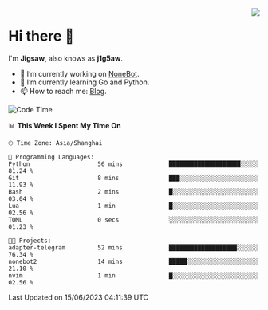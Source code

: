 <a href="#">
  <img align="right" src="https://github-readme-stats.vercel.app/api?username=j1g5awi&count_private=true&show_icons=true&title_color=80070B&text_color=B3B3B3&bg_color=212121&icon_color=80070B" />
</a>

# Hi there 👋

I'm **Jigsaw**, also knows as **j1g5aw**.

- 🔭 I’m currently working on [NoneBot](https://github.com/nonebot).
- 🌱 I’m currently learning Go and Python.
- 📫 How to reach me: [Blog](https://blog.maddestroyer.xyz/).

<!--START_SECTION:waka-->
![Code Time](http://img.shields.io/badge/Code%20Time-1%2C128%20hrs%2011%20mins-blue)

📊 **This Week I Spent My Time On** 

```text
🕑︎ Time Zone: Asia/Shanghai

💬 Programming Languages: 
Python                   56 mins             ████████████████████░░░░░   81.24 % 
Git                      8 mins              ███░░░░░░░░░░░░░░░░░░░░░░   11.93 % 
Bash                     2 mins              █░░░░░░░░░░░░░░░░░░░░░░░░   03.04 % 
Lua                      1 min               █░░░░░░░░░░░░░░░░░░░░░░░░   02.56 % 
TOML                     0 secs              ░░░░░░░░░░░░░░░░░░░░░░░░░   01.23 % 

🐱‍💻 Projects: 
adapter-telegram         52 mins             ███████████████████░░░░░░   76.34 % 
nonebot2                 14 mins             █████░░░░░░░░░░░░░░░░░░░░   21.10 % 
nvim                     1 min               █░░░░░░░░░░░░░░░░░░░░░░░░   02.56 % 
```


 Last Updated on 15/06/2023 04:11:39 UTC
<!--END_SECTION:waka-->
